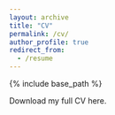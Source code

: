 ```yaml
---
layout: archive
title: "CV"
permalink: /cv/
author_profile: true
redirect_from:
  - /resume
---
```


{% include base_path %}

Download my full CV here.
